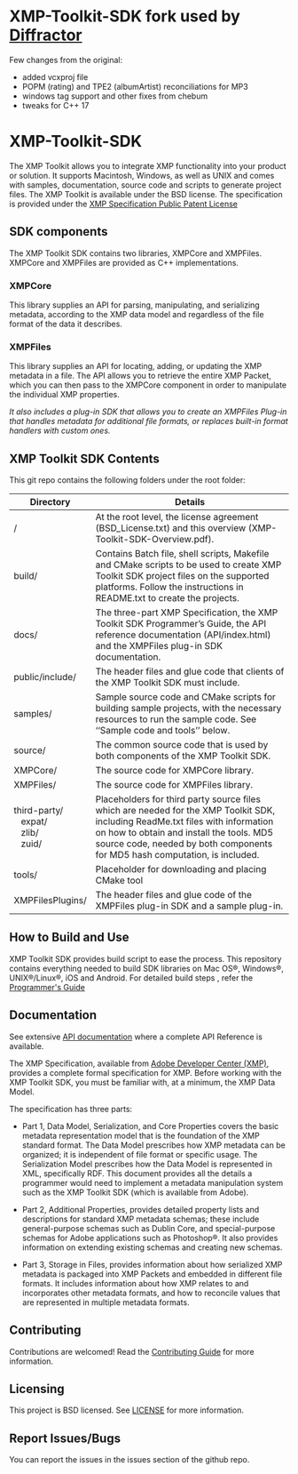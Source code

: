 # XMP-Toolkit-SDK fork used by [Diffractor](https://diffractor.com/)

Few changes from the original:
- added vcxproj file 
- POPM (rating) and TPE2 (albumArtist) reconciliations for MP3
- windows tag support and other fixes from chebum
- tweaks for C++ 17

# XMP-Toolkit-SDK

The XMP Toolkit allows you to integrate XMP functionality into your product or solution. It supports Macintosh, Windows, as well as UNIX and comes with samples, documentation, source code and scripts to generate project files. The XMP Toolkit is available under the BSD license. The specification is provided under the [XMP Specification Public Patent License](https://wwwimages2.adobe.com/content/dam/acom/en/devnet/xmp/pdfs/cs6/xmp_public_patent_license.pdf)


## SDK components

The XMP Toolkit SDK contains two libraries, XMPCore and XMPFiles. XMPCore and XMPFiles are provided as C++ implementations.


### XMPCore

This library supplies an API for parsing, manipulating, and serializing metadata, according to the XMP data model and regardless of the file format of the data it describes.


### XMPFiles

This library supplies an API for locating, adding, or updating the XMP metadata in a file. The API allows you to retrieve the entire XMP Packet, which you can then pass to the XMPCore component in order to manipulate the individual XMP properties.

*It also includes a plug-in SDK that allows you to create an XMPFiles Plug-in that handles metadata for additional file formats, or replaces built-in format handlers with custom ones.*


## XMP Toolkit SDK Contents

This git repo contains the following folders under the root folder:

Directory | Details 
------------ | -------------
/ 				| At the root level, the license agreement (BSD_License.txt) and this overview (XMP-Toolkit-SDK-Overview.pdf).
build/ 			| Contains Batch file, shell scripts, Makefile and CMake scripts to be used to create XMP Toolkit SDK project files on the supported platforms. Follow the instructions in README.txt to create the projects.
docs/ 			| The three-part XMP Specification, the XMP Toolkit SDK Programmer’s Guide, the API reference documentation (API/index.html) and the XMPFiles plug-in SDK documentation.
public/include/ | The header files and glue code that clients of the XMP Toolkit SDK must include.
samples/ 		| Sample source code and CMake scripts for building sample projects, with the necessary resources to run the sample code. See ‘‘Sample code and tools’’ below.
source/ 		| The common source code that is used by both components of the XMP Toolkit SDK.
XMPCore/ 		| The source code for XMPCore library.
XMPFiles/ 		| The source code for XMPFiles library.
third-party/ <br>&nbsp;&nbsp;&nbsp;expat/<br>&nbsp;&nbsp;&nbsp;zlib/<br>&nbsp;&nbsp;&nbsp;zuid/	| Placeholders for third party source files which are needed for the XMP Toolkit SDK, including ReadMe.txt files with information on how to obtain and install the tools. MD5 source code, needed by both components for MD5 hash computation, is included.
tools/ 			| Placeholder for downloading and placing CMake tool
XMPFilesPlugins/| The header files and glue code of the XMPFiles plug-in SDK and a sample plug-in.


## How to Build and Use

XMP Toolkit SDK provides build script to ease the process. This repository contains everything needed to build SDK libraries on Mac OS®, Windows®, UNIX®/Linux®, iOS and Android. For detailed build steps , refer the [Programmer's Guide](https://github.com/adobe/XMP-Toolkit-SDK/blob/master/docs/XMPProgrammersGuide.pdf)


## Documentation

See extensive [API documentation](https://github.com/adobe/XMP-Toolkit-SDK/blob/master/docs/XMPProgrammersGuide.pdf) where a complete API Reference is available.

The XMP Specification, available from [Adobe Developer Center (XMP)](http://adobe.com/devnet/xmp/), provides a complete formal
specification for XMP. Before working with the XMP Toolkit SDK, you must be familiar with, at a minimum,
the XMP Data Model.

The specification has three parts:
- Part 1, Data Model, Serialization, and Core Properties covers the basic metadata representation model
that is the foundation of the XMP standard format. The Data Model prescribes how XMP metadata can
be organized; it is independent of file format or specific usage. The Serialization Model prescribes how
the Data Model is represented in XML, specifically RDF.
This document provides all the details a programmer would need to implement a metadata
manipulation system such as the XMP Toolkit SDK (which is available from Adobe).

- Part 2, Additional Properties, provides detailed property lists and descriptions for standard XMP
metadata schemas; these include general-purpose schemas such as Dublin Core, and special-purpose
schemas for Adobe applications such as Photoshop®. It also provides information on extending
existing schemas and creating new schemas.

- Part 3, Storage in Files, provides information about how serialized XMP metadata is packaged into XMP
Packets and embedded in different file formats. It includes information about how XMP relates to and
incorporates other metadata formats, and how to reconcile values that are represented in multiple
metadata formats.


## Contributing

Contributions are welcomed! Read the [Contributing Guide](https://github.com/adobe/XMP-Toolkit-SDK/blob/master/CONTRIBUTING.md) for more information.


## Licensing

This project is BSD licensed. See [LICENSE](https://github.com/adobe/XMP-Toolkit-SDK/blob/main/LICENSE) for more information.


## Report Issues/Bugs

You can report the issues in the issues section of the github repo.
